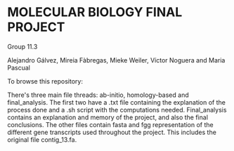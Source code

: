 # MOLECULAR BIOLOGY FINAL PROJECT
Group 11.3

Alejandro Gálvez, Mireia Fàbregas, Mieke Weiler, Víctor Noguera and Maria Pascual

To browse this repository: 

There's three main file threads: ab-initio, homology-based and final_analysis. The first two have a .txt file containing the explanation of the process done and a .sh script with the computations needed. Final_analysis contains an explanation and memory of the project, and also the final conclusions. The other files contain fasta and fgg representation of the different gene transcripts used throughout the project. This includes the original file contig_13.fa.

